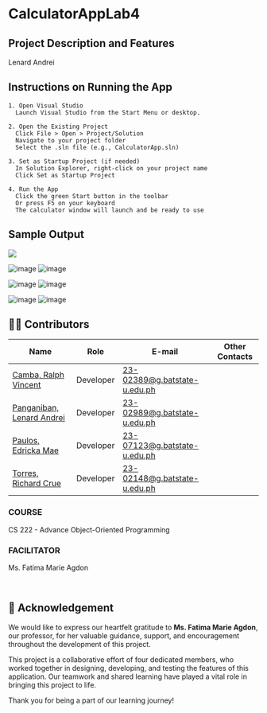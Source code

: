 # CalculatorAppLab4

## Project Description and Features
Lenard Andrei

## Instructions on Running the App
```
1. Open Visual Studio
  Launch Visual Studio from the Start Menu or desktop.

2. Open the Existing Project
  Click File > Open > Project/Solution
  Navigate to your project folder
  Select the .sln file (e.g., CalculatorApp.sln)

3. Set as Startup Project (if needed)
  In Solution Explorer, right-click on your project name
  Click Set as Startup Project

4. Run the App
  Click the green Start button in the toolbar
  Or press F5 on your keyboard
  The calculator window will launch and be ready to use
```



## Sample Output

![](https://github.com/user-attachments/assets/69ee1e1e-8b8a-48ce-a504-181d17090e2f)

![image](https://github.com/user-attachments/assets/464dc0d5-38a7-4738-a08c-096052b8ac08)     ![image](https://github.com/user-attachments/assets/7259416c-61de-4018-9497-0c247a9f79b6)

![image](https://github.com/user-attachments/assets/c3e7f3ef-d1c0-4399-8ec7-50e6a75c9973)     ![image](https://github.com/user-attachments/assets/8f2f12d4-6fc9-474b-a4a2-14c58d6bdb88)

![image](https://github.com/user-attachments/assets/db9edf1e-2602-4512-a2cb-5f54a8a87767)     ![image](https://github.com/user-attachments/assets/e7ab556c-5a62-422d-bb85-d92446e799cb)




##  <a id = "contrib"> 👨‍💻 Contributors </a> <br>
| Name | Role | E-mail | Other Contacts |
| --- | --- | --- | --- |
| <a href = "https://github.com/CambaRalphVincent">Camba, Ralph Vincent</a> | Developer | 23-02389@g.batstate-u.edu.ph|   |
| <a href = "https://github.com/LenardAndrei">Panganiban, Lenard Andrei</a>|  Developer  | 23-02989@g.batstate-u.edu.ph |  |
| <a href = "https://github.com/EdrickaMaePaulos">Paulos, Edricka Mae</a>| Developer | 23-07123@g.batstate-u.edu.ph | |
| <a href = "https://github.com/RC-Torres>">Torres, Richard Crue</a>| Developer | 23-02148@g.batstate-u.edu.ph | |

<h3> COURSE </h3>
<p> CS 222 - Advance Object-Oriented Programming</p>
<h3> FACILITATOR </h3>
<p> Ms. Fatima Marie Agdon</p> <br>

## 🙏 Acknowledgement

We would like to express our heartfelt gratitude to **Ms. Fatima Marie Agdon**, our professor, for her valuable guidance, support, and encouragement throughout the development of this project. 

This project is a collaborative effort of four dedicated members, who worked together in designing, developing, and testing the features of this application. Our teamwork and shared learning have played a vital role in bringing this project to life.

Thank you for being a part of our learning journey!
